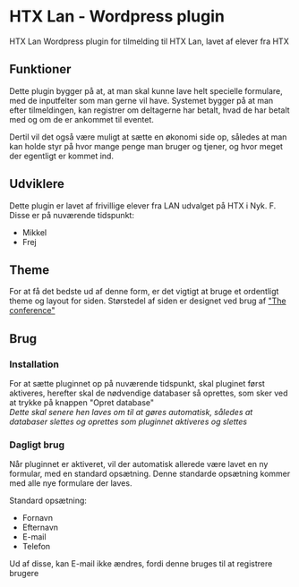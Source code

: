 # HTX Lan - Wordpress plugin
HTX Lan Wordpress plugin for tilmelding til HTX Lan, lavet af elever fra HTX

## Funktioner
Dette plugin bygger på at, at man skal kunne lave helt specielle formulare, med de inputfelter som man gerne vil have.
Systemet bygger på at man efter tilmeldingen, kan registrer om deltagerne har betalt, hvad de har betalt med og om de er ankommet til eventet.

Dertil vil det også være muligt at sætte en økonomi side op, således at man kan holde styr på hvor mange penge man bruger og tjener, og hvor meget der egentligt er kommet ind.

## Udviklere
Dette plugin er lavet af frivillige elever fra LAN udvalget på HTX i Nyk. F.
Disse er på nuværende tidspunkt:
- Mikkel
- Frej

## Theme
For at få det bedste ud af denne form, er det vigtigt at bruge et ordentligt theme og layout for siden.
Størstedel af siden er designet ved brug af ["The conference"](https://da.wordpress.org/themes/the-conference/)

## Brug
### Installation
For at sætte pluginnet op på nuværende tidspunkt, skal pluginet først aktiveres, herefter skal de nødvendige databaser så oprettes, som sker ved at trykke på knappen "Opret database"
<br> *Dette skal senere hen laves om til at gøres automatisk, således at databaser slettes og oprettes som pluginnet aktiveres og slettes*

### Dagligt brug
Når pluginnet er aktiveret, vil der automatisk allerede være lavet en ny formular, med en standard opsætning. Denne standarde opsætning kommer med alle nye formulare der laves. 

Standard opsætning:
- Fornavn
- Efternavn
- E-mail
- Telefon

Ud af disse, kan E-mail ikke ændres, fordi denne bruges til at registrere brugere
